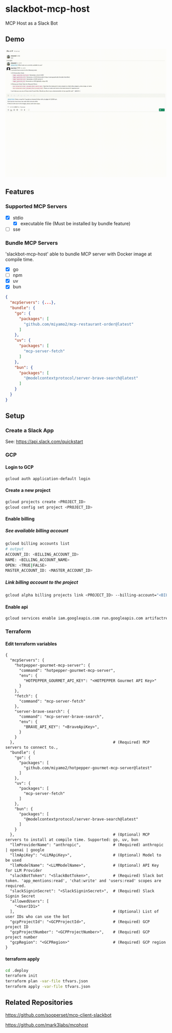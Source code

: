# slackbot-mcp-host

MCP Host as a Slack Bot

## Demo

![Demo](./.assets/demo.gif)

## Features

### Supported MCP Servers

- [x] stdio
  - [x] executable file (Must be installed by bundle feature)
- [ ] sse

### Bundle MCP Servers

'slackbot-mcp-host' able to bundle MCP server with Docker image at compile time.

- [x] go
- [ ] npm
- [x] uv
- [x] bun

```json
{
  "mcpServers": {...},
  "bundle": {
    "go": {
      "packages": [
        "github.com/miyamo2/mcp-restaurant-order@latest"
      ]
    },
    "uv": {
      "packages": [
        "mcp-server-fetch"
      ]
    },
    "bun": {
      "packages": [
        "@modelcontextprotocol/server-brave-search@latest"
      ]
    }
  }
}
```

## Setup

### Create a Slack App

See: https://api.slack.com/quickstart

### GCP

#### Login to GCP

```sh
gcloud auth application-default login
```

#### Create a new project

```sh
gcloud projects create <PROJECT_ID>
gcloud config set project <PROJECT_ID>
```

#### Enable billing

##### See available billing account

```sh
gcloud billing accounts list
# output
ACCOUNT_ID: <BILLING_ACCOUNT_ID>
NAME: <BILLING_ACCOUNT_NAME>
OPEN: <TRUE|FALSE>
MASTER_ACCOUNT_ID: <MASTER_ACCOUNT_ID>
```

##### Link billing account to the project

```sh
gcloud alpha billing projects link <PROJECT_ID> --billing-account="<BILLING_ACCOUNT_ID>"
```

#### Enable api

```sh
gcloud services enable iam.googleapis.com run.googleapis.com artifactregistry.googleapis.com 
```

### Terraform

#### Edit terraform variables

```json5
{
  "mcpServers": {
    "hotpepper-gourmet-mcp-server": {
      "command": "hotpepper-gourmet-mcp-server",
      "env": {
        "HOTPEPPER_GOURMET_API_KEY": "<HOTPEPPER Gourmet API Key>"
      }
    },
    "fetch": {
      "command": "mcp-server-fetch"
    },
    "server-brave-search": {
      "command": "mcp-server-brave-search",
      "env": {
        "BRAVE_API_KEY": "<BraveApiKey>",
      }
    }
  },                                           # (Required) MCP servers to connect to.,
  "bundle": {
    "go": {
      "packages": [
        "github.com/miyamo2/hotpepper-gourmet-mcp-server@latest"
      ]
    },
    "uv": {
      "packages": [
        "mcp-server-fetch"
      ]
    },
    "bun": {
      "packages": [
        "@modelcontextprotocol/server-brave-search@latest"
      ]
    }
  },                                           # (Optional) MCP servers to install at compile time. Supported: go, uv, bun
  "llmProviderName": "anthropic",              # (Required) anthropic | openai | google
  "llmApiKey": "<LLMApiKey>",                  # (Optional) Model to be used
  "llmModelName": "<LLMModelName>",            # (Optional) API Key for LLM Provider
  "slackBotToken": "<SlackBotToken>",          # (Required) Slack bot token. 'app_mentions:read', 'chat:write' and 'users:read' scopes are required.
  "slackSigninSecret": "<SlackSigninSecret>",  # (Required) Slack Signin Secret
  "allowedUsers": [
    "<UserID1>"
  ],                                           # (Optional) List of user IDs who can use the bot
  "gcpProjectId": "<GCPProjectId>",            # (Required) GCP project ID
  "gcpProjectNumber": "<GCPProjectNumber>",    # (Required) GCP project number
  "gcpRegion": "<GCPRegion>"                   # (Required) GCP region
}
```

#### terraform apply

```sh
cd .deploy
terraform init
terraform plan -var-file tfvars.json
terraform apply -var-file tfvars.json
```

## Related Repositories

https://github.com/sooperset/mcp-client-slackbot

https://github.com/mark3labs/mcphost
